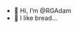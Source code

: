 - 👋 Hi, I’m @RGAdam
- 👀 I like bread...


<!---
RGAdam/RGAdam is a ✨ special ✨ repository because its `README.md` (this file) appears on your GitHub profile.
You can click the Preview link to take a look at your changes.
--->

